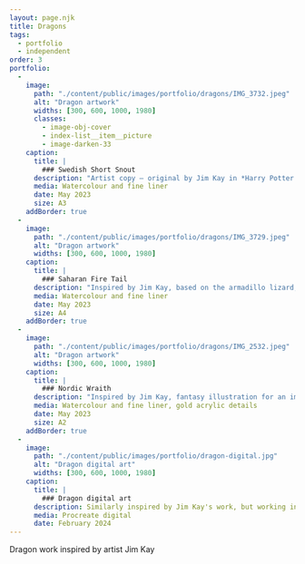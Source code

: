 ```yaml
---
layout: page.njk
title: Dragons
tags:
  - portfolio
  - independent
order: 3
portfolio:
  -
    image:
      path: "./content/public/images/portfolio/dragons/IMG_3732.jpeg"
      alt: "Dragon artwork"
      widths: [300, 600, 1000, 1980]
      classes:
        - image-obj-cover
        - index-list__item__picture
        - image-darken-33
    caption:
      title: |
        ### Swedish Short Snout
      description: "Artist copy — original by Jim Kay in *Harry Potter and the Goblet of Fire*, illustrated edition"
      media: Watercolour and fine liner
      date: May 2023
      size: A3
    addBorder: true
  -
    image:
      path: "./content/public/images/portfolio/dragons/IMG_3729.jpeg"
      alt: "Dragon artwork"
      widths: [300, 600, 1000, 1980]
    caption:
      title: |
        ### Saharan Fire Tail
      description: "Inspired by Jim Kay, based on the armadillo lizard, native to west coast of South Africa"
      media: Watercolour and fine liner
      date: May 2023
      size: A4
    addBorder: true
  -
    image:
      path: "./content/public/images/portfolio/dragons/IMG_2532.jpeg"
      alt: "Dragon artwork"
      widths: [300, 600, 1000, 1980]
    caption:
      title: |
        ### Nordic Wraith
      description: "Inspired by Jim Kay, fantasy illustration for an imaginary book"
      media: Watercolour and fine liner, gold acrylic details
      date: May 2023
      size: A2
    addBorder: true
  -
    image:
      path: "./content/public/images/portfolio/dragon-digital.jpg"
      alt: "Dragon digital art"
      widths: [300, 600, 1000, 1980]
    caption:
      title: |
        ### Dragon digital art
      description: Similarly inspired by Jim Kay's work, but working in digital media using Procreate on iPad
      media: Procreate digital
      date: February 2024
---
```


Dragon work inspired by artist Jim Kay
